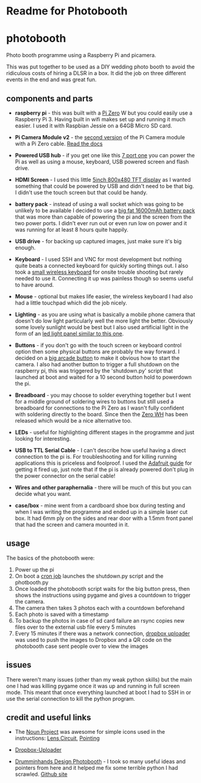 # Readme for Photobooth
# photobooth
Photo booth programme using a Raspberry Pi and picamera.

This was put together to be used as a DIY wedding photo booth to avoid the ridiculous costs of hiring a DLSR in a box. It did the job on three different events in the end and was great fun.

## components and parts
* **raspberry pi** - this was built with a [Pi Zero](https://www.raspberrypi.org/products/pi-zero-w/) W but you could easily use a Raspberry Pi 3. Having built in wifi makes set up and running it much easier. I used it with Raspbian Jessie on a 64GB Micro SD card.

* **Pi Camera Module v2** - the [second version](https://www.raspberrypi.org/products/camera-module-v2/) of the Pi Camera module with a Pi Zero cable. [Read the docs](https://picamera.readthedocs.io/en/release-1.13/)

* **Powered USB hub** - if you get one like this [7 port one](https://thepihut.com/products/7-port-usb-hub-for-the-raspberry-pi) you can power the Pi as well as using a mouse, keyboard, USB powered screen and flash drive.

* **HDMI Screen** - I used this little [5inch 800x480 TFT display](https://www.amazon.co.uk/dp/B013JECYF2) as I wanted something that could be powered by USB and didn't need to be that big. I didn't use the touch screen but that could be handy.

* **battery pack** - instead of using a wall socket which was going to be unlikely to be available I decided to use a [big fat 16000mAh battery pack](https://www.modmypi.com/raspberry-pi/power-1051/power-banks-and-hubs-/power-bank-16000mah-5v-2a-usb-portable-power-supply/?limit=100) that was more than capable of powering the pi and the screen from the two power ports. I didn't ever run out or even run low on power and it was running for at least 8 hours quite happily.

* **USB drive** - for backing up captured images, just make sure it's big enough.

* **Keyboard** - I used SSH and VNC for most development but nothing quite beats a connected keyboard for quickly sorting things out. I also took a [small wireless keyboard](https://www.amazon.co.uk/gp/product/B00T2SJUWA/ref=od_aui_detailpages00?ie=UTF8&psc=1) for onsite trouble shooting but rarely needed to use it. Connecting it up was painless though so seems useful to have around.

* **Mouse** - optional but makes life easier, the wireless keyboard I had also had a little touchpad which did the job nicely.

* **Lighting** - as you are using what is basically a mobile phone camera that doesn't do low light particularly well the more light the better. Obviously some lovely sunlight would be best but I also used artificial light in the form of an [led light panel similar to this one](https://www.amazon.co.uk/VILTROX-Adjusted-Temperature-Brightness-3300K-5600K/dp/B0719R1YY4).

* **Buttons** - if you don't go with the touch screen or keyboard control option then some physical buttons are probably the way forward. I decided on a [big arcade button](https://www.modmypi.com/adafruit-industries/components-and-parts/buttons/arcade-button-30mm-translucent-red) to make it obvious how to start the camera. I also had another button to trigger a full shutdown on the raspberry pi, this was triggered by the 'shutdown.py' script that launched at boot and waited for a 10 second button hold to powerdown the pi.

* **Breadboard** - you may choose to solder everything together but I went for a middle ground of soldering wires to buttons but still used a breadboard for connections to the Pi Zero as I wasn't fully confident with soldering directly to the board. Since then the [Zero WH](https://www.raspberrypi.org/blog/zero-wh/) has been released which would be a nice alternative too.

* **LEDs** - useful for highlighting different stages in the programme and just looking for interesting.

* **USB to TTL Serial Cable** - I can't describe how useful having a direct connection to the pi is. For troubleshooting and for killing running applications this is priceless and foolproof. I used the [Adafruit guide](https://learn.adafruit.com/adafruits-raspberry-pi-lesson-5-using-a-console-cable/overview) for getting it fired up, just note that if the pi is already powered don't plug in the power connector on the serial cable!

* **Wires and other paraphernalia** - there will be much of this but you can decide what you want.

* **case/box** - mine went from a cardboard shoe box during testing and when I was writing the programme and ended up in a simple laser cut box. It had 6mm ply on the sides and rear door with a 1.5mm front panel that had the screen and camera mounted in it.

## usage
The basics of the photobooth were:

1. Power up the pi
1. On boot a [cron job](https://thepihut.com/blogs/raspberry-pi-tutorials/34930820-running-things-regularly-cron) launches the shutdown.py script and the photbooth.py
1. Once loaded the photobooth script waits for the big button press, then shows the instructions using pygame and gives a countdown to trigger the camera.
1. The camera then takes 3 photos each with a countdown beforehand
1. Each photo is saved with a timestamp
1. To backup the photos in case of sd card failure an rsync copies new files over to the external usb file every 5 minutes
1. Every 15 minutes if there was a network connection, [dropbox uploader](https://github.com/andreafabrizi/Dropbox-Uploader) was used to push the images to Dropbox and a QR code on the photobooth case sent people over to view the images

## issues
There weren't many issues (other than my weak python skills) but the main one I had was killing pygame once it was up and running in full screen mode. This meant that once everything launched at boot I had to SSH in or use the serial connection to kill the python program.

## credit and useful links
* The [Noun Project](https://thenounproject.com) was awesome for simple icons used in the instructions: [Lens](https://thenounproject.com/icon/802832),[Circuit](https://thenounproject.com/icon/182003), [Pointing](https://thenounproject.com/icon/976242)

* [Dropbox-Uploader](https://github.com/andreafabrizi/Dropbox-Uploader)

* [Drumminhands Design Photobooth](http://www.drumminhands.com/2014/06/15/raspberry-pi-photo-booth/) - I took so many useful ideas and pointers from here and it helped me fix some terrible python I had scrawled. [Github site](https://github.com/drumminhands/drumminhands_photobooth)
